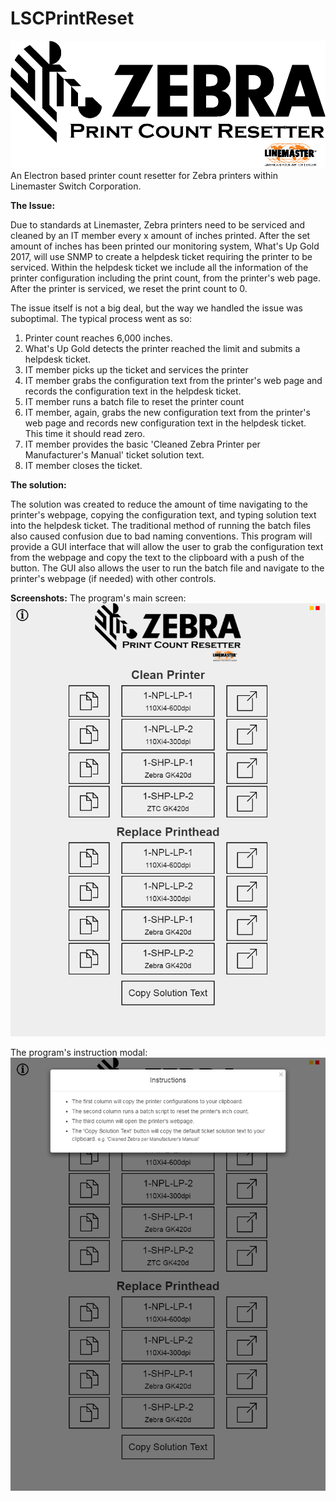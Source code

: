 # LSCPrintReset
![alt text](https://github.com/RDumais/LSCPrintReset/blob/master/img/zebralogo2.png)
An Electron based printer count resetter for Zebra printers within Linemaster Switch Corporation.

**The Issue:**

Due to standards at Linemaster, Zebra printers need to be serviced and cleaned by an IT member every x amount of inches printed. After the set amount of inches has been printed our monitoring system, What's Up Gold 2017, will use SNMP to create a helpdesk ticket requiring the printer to be serviced. Within the helpdesk ticket we include all the information of the printer configuration including the print count, from the printer's web page. After the printer is serviced, we reset the print count to 0.

The issue itself is not a big deal, but the way we handled the issue was suboptimal.
The typical process went as so:

1) Printer count reaches 6,000 inches.
2) What's Up Gold detects the printer reached the limit and submits a helpdesk ticket.
3) IT member picks up the ticket and services the printer
4) IT member grabs the configuration text from the printer's web page and records the configuration text in the helpdesk ticket.
5) IT member runs a batch file to reset the printer count
6) IT member, again, grabs the new configuration text from the printer's web page and records new configuration text in the helpdesk ticket. This time it should read zero.
7) IT member provides the basic 'Cleaned Zebra Printer per Manufacturer's Manual' ticket solution text.
8) IT member closes the ticket.

**The solution:**

The solution was created to reduce the amount of time navigating to the printer's webpage, copying the configuration text, and typing solution text into the helpdesk ticket. The traditional method of running the batch files also caused confusion due to bad naming conventions. This program will provide a GUI interface that will allow the user to grab the configuration text from the webpage and copy the text to the clipboard with a push of the button. The GUI also allows the user to run the batch file and navigate to the printer's webpage (if needed) with other controls.

**Screenshots:**
The program's main screen:
![alt text](https://github.com/RDumais/LSCPrintReset/blob/master/img/Screenshot.png)

The program's instruction modal:
![alt text](https://github.com/RDumais/LSCPrintReset/blob/master/img/Screenshot2.png)